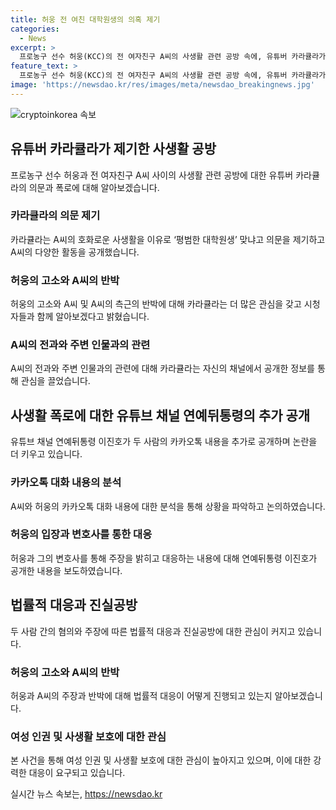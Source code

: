 ```yaml
---
title: 허웅 전 여친 대학원생의 의혹 제기
categories:
  - News
excerpt: >
  프로농구 선수 허웅(KCC)의 전 여자친구 A씨의 사생활 관련 공방 속에, 유튜버 카라큘라가 A씨를 평범한 대학원생이 맞는지 의문을 제기했다. A씨의 화려한 사진을 공개하며 그의 일상을 조명했는데, 이와 관련해 A씨와 연인으로 지목된 정다은(여)의 관련도 지목하며 의심을 품었다. 허웅 측은 A씨에 대한 협박 등 혐의로 고소장을 제출했으며, A씨의 측근은 폭로 내용에 대해 반박하고 있다. 공방의 심화에 따라 A씨는 변호인을 선임하며, 양측 강경한 입장을 보이고 있다.
feature_text: >
  프로농구 선수 허웅(KCC)의 전 여자친구 A씨의 사생활 관련 공방 속에, 유튜버 카라큘라가 A씨를 평범한 대학원생이 맞는지 의문을 제기했다. A씨의 화려한 사진을 공개하며 그의 일상을 조명했는데, 이와 관련해 A씨와 연인으로 지목된 정다은(여)의 관련도 지목하며 의심을 품었다. 허웅 측은 A씨에 대한 협박 등 혐의로 고소장을 제출했으며, A씨의 측근은 폭로 내용에 대해 반박하고 있다. 공방의 심화에 따라 A씨는 변호인을 선임하며, 양측 강경한 입장을 보이고 있다.
image: 'https://newsdao.kr/res/images/meta/newsdao_breakingnews.jpg'
---
```


<p><img src="https://newsdao.kr/res/images/meta/newsdao_breakingnews.jpg" alt="cryptoinkorea 속보" /></p>

<h2 data-ke-size="size26">유튜버 카라큘라가 제기한 사생활 공방</h2>

<p data-ke-size="size16">프로농구 선수 허웅과 전 여자친구 A씨 사이의 사생활 관련 공방에 대한 유튜버 카라큘라의 의문과 폭로에 대해 알아보겠습니다.</p>

<h3>카라큘라의 의문 제기</h3>

<p data-ke-size="size16">카라큘라는 A씨의 호화로운 사생활을 이유로 ‘평범한 대학원생’ 맞냐고 의문을 제기하고 A씨의 다양한 활동을 공개했습니다.</p>

<h3>허웅의 고소와 A씨의 반박</h3>

<p data-ke-size="size16">허웅의 고소와 A씨 및 A씨의 측근의 반박에 대해 카라큘라는 더 많은 관심을 갖고 시청자들과 함께 알아보겠다고 밝혔습니다.</p>

<h3>A씨의 전과와 주변 인물과의 관련</h3>

<p data-ke-size="size16">A씨의 전과와 주변 인물과의 관련에 대해 카라큘라는 자신의 채널에서 공개한 정보를 통해 관심을 끌었습니다.</p>

<h2 data-ke-size="size26">사생활 폭로에 대한 유튜브 채널 연예뒤통령의 추가 공개</h2>

<p data-ke-size="size16">유튜브 채널 연예뒤통령 이진호가 두 사람의 카카오톡 내용을 추가로 공개하며 논란을 더 키우고 있습니다.</p>

<h3>카카오톡 대화 내용의 분석</h3>

<p data-ke-size="size16">A씨와 허웅의 카카오톡 대화 내용에 대한 분석을 통해 상황을 파악하고 논의하였습니다.</p>

<h3>허웅의 입장과 변호사를 통한 대응</h3>

<p data-ke-size="size16">허웅과 그의 변호사를 통해 주장을 밝히고 대응하는 내용에 대해 연예뒤통령 이진호가 공개한 내용을 보도하였습니다.</p>

<h2 data-ke-size="size26">법률적 대응과 진실공방</h2>

<p data-ke-size="size16">두 사람 간의 혐의와 주장에 따른 법률적 대응과 진실공방에 대한 관심이 커지고 있습니다.</p>

<h3>허웅의 고소와 A씨의 반박</h3>

<p data-ke-size="size16">허웅과 A씨의 주장과 반박에 대해 법률적 대응이 어떻게 진행되고 있는지 알아보겠습니다.</p>

<h3>여성 인권 및 사생활 보호에 대한 관심</h3>

<p data-ke-size="size16">본 사건을 통해 여성 인권 및 사생활 보호에 대한 관심이 높아지고 있으며, 이에 대한 강력한 대응이 요구되고 있습니다.</p>
실시간 뉴스 속보는, <a href="https://newsdao.kr" rel="dofollow">https://newsdao.kr</a>


